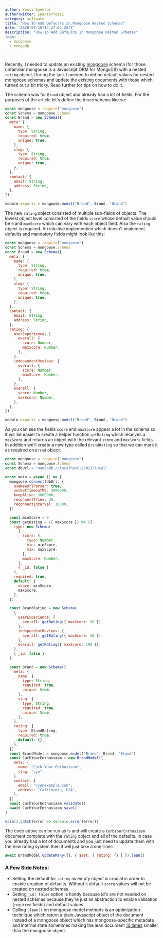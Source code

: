 ```yaml
---
author: Yossi Spektor
authorTwitter: SpektorYossi
category: software
title: "How To Add Defaults In Mongoose Nested Schemas"
date: "2020-07-10T14:27:03.284Z"
description: "How To Add Defaults In Mongoose Nested Schemas"
tags:
  - mongoose
  - mongodb

---
```


Recently, I needed to update an existing [mongoose](https://mongoosejs.com/) schema (for those unfamiliar mongoose is a Javascript ORM for MongoDB) with a nested `rating` object. During the task I needed to define default values for nested mongoose schemas and update the existing documents with those which turned out a bit tricky. Read further for tips on how to do it.

The schema was for `Brand` object and already had a lot of fields. For the purposes of the article let's define the `Brand` schema like so:

```js
const mongoose = require("mongoose")
const Schema = mongoose.Schema
const Brand = new Schema({
  meta: {
    name: {
      type: String,
      required: true,
      unique: true,
    },
    slug: {
      type: String,
      required: true,
      unique: true,
    },
  },
  contact: {
    email: String,
    address: String,
  },
})

module.exports = mongoose.model("Brand", Brand, "Brand")
```

The new `rating` object consisted of multiple sub-fields of objects. The lowest object level consisted of the fields `score` whose default value should be `0` and `maxScore` which can vary with each object field. Also the `rating` object is required. An intuitive implemention which doesn't implement defaults and mandatory fields might look like this:

```js
const mongoose = require("mongoose")
const Schema = mongoose.Schema
const Brand = new Schema({
  meta: {
    name: {
      type: String,
      required: true,
      unique: true,
    },
    slug: {
      type: String,
      required: true,
      unique: true,
    },
  },
  contact: {
    email: String,
    address: String,
  },
  rating: {
    userExperience: {
      overall: {
        score: Number,
        maxScore: Number,
      },
    },
    independentReviews: {
      overall: {
        score: Number,
        maxScore: Number,
      },
    },
    overall: {
      score: Number,
      maxScore: Number,
    },
  },
})

module.exports = mongoose.model("Brand", Brand, "Brand")
```

As you can see the fields `score` and `maxScore` appear a lot in the schema so it will be easier to create a helper function `getRating` which receives a `maxScore` and returns an object with the relevant `score` and `maxScore` fields. In addition we'll create a new type called `BrandRating` so that we can mark it as required on `Brand` object:

```js
const mongoose = require("mongoose")
const Schema = mongoose.Schema
const dbUrl = "mongodb://localhost:27017/local"

const main = async () => {
  mongoose.connect(dbUrl, {
    useNewUrlParser: true,
    socketTimeoutMS: 3000000,
    keepAlive: 3000000,
    reconnectTries: 30,
    reconnectInterval: 10000,
  })

  const minScore = 0
  const getRating = ({ maxScore }) => ({
    type: new Schema(
      {
        score: {
          type: Number,
          min: minScore,
          max: maxScore,
        },
        maxScore: Number,
      },
      { _id: false }
    ),
    required: true,
    default: {
      score: minScore,
      maxScore,
    },
  })

  const BrandRating = new Schema(
    {
      userExperience: {
        overall: getRating({ maxScore: 50 }),
      },
      independentReviews: {
        overall: getRating({ maxScore: 50 }),
      },
      overall: getRating({ maxScore: 100 }),
    },
    { _id: false }
  )

  const Brand = new Schema({
    meta: {
      name: {
        type: String,
        required: true,
        unique: true,
      },
      slug: {
        type: String,
        required: true,
        unique: true,
      },
    },
    rating: {
      type: BrandRating,
      required: true,
      default: {},
    },
  })
  const BrandModel = mongoose.model("Brand", Brand, "Brand")
  const CurbYourEnthusiasm = new BrandModel({
    meta: {
      name: "Curb Your Enthusiasm",
      slug: "cye",
    },
    contact: {
      email: "cye@example.com",
      address: "California, USA",
    },
  })
  await CurbYourEnthusiasm.validate()
  await CurbYourEnthusiasm.save()
}

main().catch(error => console.error(error))
```

The code above can be run as is and will create a `CurbYourEnthusiasm` document complete with the `rating` object and all of the defaults. In case you already had a lot of documents and you just need to update them with the new rating system then it will just take a one-liner:

```js
await BrandModel.updateMany({}, { $set: { rating: {} } }).lean()
```

### A Few Side Notes:

- Setting the default for `rating` as empty object is crucial in order to enable creation of defaults. Without it default `score` values will not be created on nested schemas.
- Setting `_id: false` option is handy because id's are not needed on nested schemas because they're just an abstraction to enable validation (`required` fields) and default values.
- Calling `.lean()` on mongoose model methods is an optimization technique which return a plain Javascript object of the document instead of a mongoose object which has mongoose-specific metadata and internal state sometimes making the lean document [10 times](https://mongoosejs.com/docs/tutorials/lean.html) smaller than the mongoose object.
